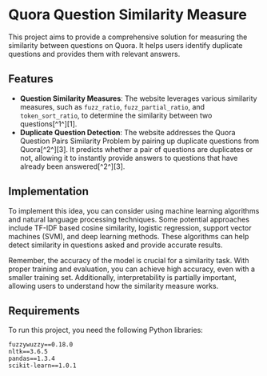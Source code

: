 # Quora Question Similarity Measure

This project aims to provide a comprehensive solution for measuring the similarity between questions on Quora. It helps users identify duplicate questions and provides them with relevant answers.

## Features

- **Question Similarity Measures**: The website leverages various similarity measures, such as `fuzz_ratio`, `fuzz_partial_ratio`, and `token_sort_ratio`, to determine the similarity between two questions[^1^][1].
- **Duplicate Question Detection**: The website addresses the Quora Question Pairs Similarity Problem by pairing up duplicate questions from Quora[^2^][3]. It predicts whether a pair of questions are duplicates or not, allowing it to instantly provide answers to questions that have already been answered[^2^][3].

## Implementation

To implement this idea, you can consider using machine learning algorithms and natural language processing techniques. Some potential approaches include TF-IDF based cosine similarity, logistic regression, support vector machines (SVM), and deep learning methods. These algorithms can help detect similarity in questions asked and provide accurate results.

Remember, the accuracy of the model is crucial for a similarity task. With proper training and evaluation, you can achieve high accuracy, even with a smaller training set. Additionally, interpretability is partially important, allowing users to understand how the similarity measure works.

## Requirements

To run this project, you need the following Python libraries:

```plaintext
fuzzywuzzy==0.18.0
nltk==3.6.5
pandas==1.3.4
scikit-learn==1.0.1
